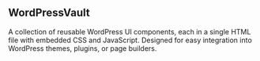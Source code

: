 ## WordPressVault

A collection of reusable WordPress UI components, each in a single HTML file with embedded CSS and JavaScript. Designed for easy integration into WordPress themes, plugins, or page builders.